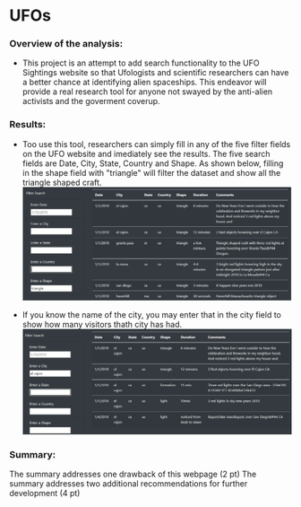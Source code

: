 # UFOs

### Overview of the analysis:
- This project is an attempt to add search functionality to the UFO Sightings website so that Ufologists and scientific researchers can have a better chance at identifying alien spaceships.  This endeavor will provide a real research tool for anyone not swayed by the anti-alien activists and the goverment coverup. 

### Results:
- Too use this tool, researchers can simply fill in any of the five filter fields on the UFO website and imediately see the results.  The five search fields are Date, City, State, Country and Shape. As shown below, filling in the shape field with "triangle" will filter the dataset and show all the triangle shaped craft. 
![This is an image](/images/shapes.PNG)

- If you know the name of the city, you may enter that in the city field to show how many visitors thath city has had.
![This is an image](/images/city.PNG)
### Summary:

The summary addresses one drawback of this webpage (2 pt)
The summary addresses two additional recommendations for further development (4 pt)

